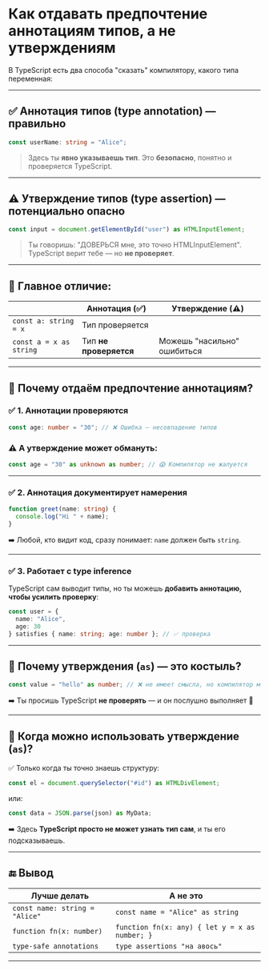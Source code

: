 # Как отдавать предпочтение аннотациям типов, а не утверждениям

В TypeScript есть два способа "сказать" компилятору, какого типа переменная:

---

## ✅ **Аннотация типов (type annotation)** — правильно

```ts
const userName: string = "Alice";
```

> Здесь ты **явно указываешь тип**. Это **безопасно**, понятно и проверяется TypeScript.

---

## ⚠️ **Утверждение типов (type assertion)** — потенциально опасно

```ts
const input = document.getElementById("user") as HTMLInputElement;
```

> Ты говоришь: "ДОВЕРЬСЯ мне, это точно HTMLInputElement".
> TypeScript верит тебе — но **не проверяет**.

---

## 📌 Главное отличие:

|                         | Аннотация (✅)          | Утверждение (⚠️)            |
| ----------------------- | ---------------------- | --------------------------- |
| `const a: string = x`   | Тип проверяется        |                             |
| `const a = x as string` | Тип **не проверяется** | Можешь "насильно" ошибиться |

---

## 🧠 Почему отдаём предпочтение **аннотациям**?

### ✅ 1. **Аннотации проверяются**

```ts
const age: number = "30"; // ❌ Ошибка — несовпадение типов
```

### ⚠️ А утверждение может обмануть:

```ts
const age = "30" as unknown as number; // 😱 Компилятор не жалуется
```

---

### ✅ 2. **Аннотация документирует намерения**

```ts
function greet(name: string) {
  console.log("Hi " + name);
}
```

➡️ Любой, кто видит код, сразу понимает: `name` должен быть `string`.

---

### ✅ 3. **Работает с type inference**

TypeScript сам выводит типы, но ты можешь **добавить аннотацию, чтобы усилить проверку**:

```ts
const user = {
  name: "Alice",
  age: 30
} satisfies { name: string; age: number }; // ✅ проверка
```

---

## 🤯 Почему утверждения (`as`) — это костыль?

```ts
const value = "hello" as number; // ❌ не имеет смысла, но компилятор молчит
```

➡️ Ты просишь TypeScript **не проверять** — и он послушно выполняет 🤖

---

## 📎 Когда **можно использовать утверждение (`as`)**?

✅ Только когда ты точно знаешь структуру:

```ts
const el = document.querySelector("#id") as HTMLDivElement;
```

или:

```ts
const data = JSON.parse(json) as MyData;
```

➡️ Здесь **TypeScript просто не может узнать тип сам**, и ты его подсказываешь.

---

## 🔚 Вывод

| Лучше делать                   | А не это                                       |
| ------------------------------ | ---------------------------------------------- |
| `const name: string = "Alice"` | `const name = "Alice" as string`               |
| `function fn(x: number)`       | `function fn(x: any) { let y = x as number; }` |
| `type-safe annotations`        | `type assertions "на авось"`                   |

---

